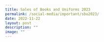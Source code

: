 ```yaml
---
title: Sales of Books and Uniforms 2023
permalink: /social-media/important/sbu2023/
date: 2022-11-22
layout: post
description: ""
image: ""
---
```

